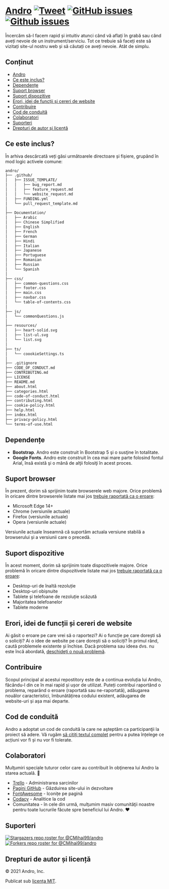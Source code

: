 # <a href="https://cmihai99.github.io/andro" target="_blank" id="andro">Andro</a> [![Tweet](https://img.shields.io/twitter/url/http/shields.io.svg?style=social)](https://twitter.com/intent/tweet?text=Find%20over%20100%20new%20and%20exciting%20websites%20at&url=http://cmihai99.github.io/andro&via=androteamfaq&hashtags=andro,webdevelopment,website,websitefinder,developers) [![GitHub issues](https://img.shields.io/github/issues/CMihai99/andro)](https://github.com/CMihai99/andro/issues) [![Github issues](https://img.shields.io/github/issues-closed/CMihai99/andro)](https://github.com/CMihai99/andro/issues?q=is%3Aissue+is%3Aclosed)

Încercăm să-l facem rapid și intuitiv atunci când vă aflați în grabă sau când aveți nevoie de un instrument/serviciu. Tot ce trebuie să faceți este să vizitați site-ul nostru web și să căutați ce aveți nevoie. Atât de simplu.

## Conținut

- [Andro](#andro)
- [Ce este inclus?](#whats-included)
- [Dependențe](#dependencies)
- [Suport browser](#browser-support)
- [Suport dispozitive](#device-support)
- [Erori, idei de funcții și cereri de website](#bugs-and-requests)
- [Contribuire](#contributing)
- [Cod de conduită](#code-of-conduct)
- [Colaboratori](#contributors)
- [Suporteri](#supporters)
- [Drepturi de autor și licență](#copyright-and-license)

<a id="whats-included"><h2>Ce este inclus?</h2></a>

În arhiva descărcată veți găsi următoarele directoare și fișiere, grupând în mod logic activele comune:

```sh
andro/
├── .github/
│   ├── ISSUE_TEMPLATE/
│   │   ├── bug_report.md
│   │   ├── feature_request.md
│   │   └── website_request.md
│   ├── FUNDING.yml
│   └── pull_request_template.md
│
├── Documentation/
│   ├── Arabic
│   ├── Chinese Simplified
│   ├── English
│   ├── French
│   ├── German
│   ├── Hindi
│   ├── Italian
│   ├── Japanese
│   ├── Portuguese
│   ├── Romanian
│   ├── Russian
│   └── Spanish
│
├── css/
│   ├── common-questions.css
│   ├── footer.css
│   ├── main.css
│   ├── navbar.css
│   └── table-of-contents.css
│
├── js/
│   └── commonQuestions.js
│
├── resources/
│   ├── heart-solid.svg
│   ├── list-ul.svg
│   └── list.svg
│
├── ts/
│   └── coookieSettings.ts
│
├── .gitignore
├── CODE_OF_CONDUCT.md
├── CONTRIBUTING.md
├── LICENSE
├── README.md
├── about.html
├── categories.html
├── code-of-conduct.html
├── contributing.html
├── cookie-policy.html
├── help.html
├── index.html
├── privacy-policy.html
└── terms-of-use.html
```

<a id="dependencies"><h2>Dependențe</h2></a>

- **Bootstrap**. Andro este construit în Bootstrap 5 şi o susţine în totalitate.
- **Google Fonts**. Andro este construit în cea mai mare parte folosind fontul Arial, însă există şi o mână de alţii folosiţi în acest proces.

<a id="browser-support"><h2>Suport browser</h2></a>

În prezent, dorim să sprijinim toate browserele web majore. Orice problemă în oricare dintre browserele listate mai jos <a href="https://github.com/CMihai99/andro/issues/new?assignees=&labels=bug&template=bug_report.md&title=%5BBug%5D" target="_blank">trebuie raportată ca o eroare</a>:

- Microsoft Edge 14+
- Chrome (versiunile actuale)
- Firefox (versiunile actuale)
- Opera (versiunile actuale)

Versiunile actuale înseamnă că suportăm actuala versiune stabilă a browserului și a versiunii care o precedă.

<a id="device-support"><h2>Suport dispozitive</h2></a>

În acest moment, dorim să sprijinim toate dispozitivele majore. Orice problemă în oricare dintre dispozitivele listate mai jos <a href="https://github.com/CMihai99/andro/issues/new?assignees=&labels=bug&template=bug_report.md&title=%5BBug%5D" target="_blank">trebuie raportată ca o eroare</a>:

- Desktop-uri de înaltă rezoluție
- Desktop-uri obișnuite
- Tablete și telefoane de rezoluție scăzută
- Majoritatea telefoanelor
- Tablete moderne

<a id="bugs-and-requests"><h2>Erori, idei de funcții și cereri de website</h2></a>

Ai găsit o eroare pe care vrei să o raportezi? Ai o funcție pe care dorești să o soliciți? Ai o idee de website pe care dorești să o soliciți? În primul rând, caută problemele existente și închise. Dacă problema sau ideea dvs. nu este încă abordată, [deschideți o nouă problemă](https://github.com/CMihai99/andro/issues/new/choose).

<a id="contributing"><h2>Contribuire</h2></a>

Scopul principal al acestui repostitory este de a continua evoluția lui Andro, făcându-l din ce în mai rapid și ușor de utilizat. Puteți contribui raportând o problema, reparând o eroare (raportată sau ne-raportată), adăugarea nouălor caracteristici, îmbunătățirea codului existent, adăugarea de website-uri și așa mai departe.

<a id="code-of-conduct"><h2>Cod de conduită</h2></a>

Andro a adoptat un cod de conduită la care ne aşteptăm ca participanţii la proiect să adere. Vă rugăm [să citiți textul complet](https://cmihai99.github.io/andro/code-of-conduct.html) pentru a putea înțelege ce acțiuni vor fi și nu vor fi tolerate.

<a id="contributors"><h2>Colaboratori</h2></a>

Mulţumiri speciale tuturor celor care au contribuit în obţinerea lui Andro la starea actuală. 👏

- [Trello](https://www.trello.com/) - Administrarea sarcinilor
- [Pagini GitHub](https://pages.github.com/) - Găzduirea site-ului in dezvoltare
- [FontAwesome](https://www.fontawesome.com/) - Iconițe pe pagină
- [Codacy](https://www.codacy.com/) - Analitice la cod
- Comunitatea - în cele din urmă, mulţumim masiv comunităţii noastre pentru toate lucrurile făcute spre beneficiul lui Andro. ♥

<a id="supporters"><h2>Suporteri</h2></a>

[![Stargazers repo roster for @CMihai99/andro](https://reporoster.com/stars/CMihai99/andro)](https://github.com/CMihai99/andro/stargazers) [![Forkers repo roster for @CMihai99/andro](https://reporoster.com/forks/CMihai99/andro)](https://github.com/CMihai99/andro/network/members)

<a id="copyright-and-license"><h2>Drepturi de autor și licență</h2></a>

© 2021 Andro, Inc.

Publicat sub [licența MIT](LICENSE).
